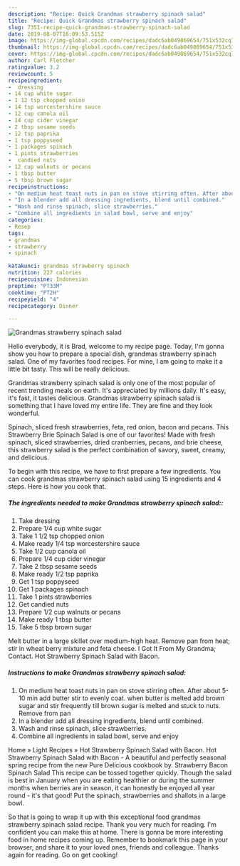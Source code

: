 ```yaml
---
description: "Recipe: Quick Grandmas strawberry spinach salad"
title: "Recipe: Quick Grandmas strawberry spinach salad"
slug: 7351-recipe-quick-grandmas-strawberry-spinach-salad
date: 2019-08-07T16:09:53.515Z
image: https://img-global.cpcdn.com/recipes/dadc6ab049869654/751x532cq70/grandmas-strawberry-spinach-salad-recipe-main-photo.jpg
thumbnail: https://img-global.cpcdn.com/recipes/dadc6ab049869654/751x532cq70/grandmas-strawberry-spinach-salad-recipe-main-photo.jpg
cover: https://img-global.cpcdn.com/recipes/dadc6ab049869654/751x532cq70/grandmas-strawberry-spinach-salad-recipe-main-photo.jpg
author: Carl Fletcher
ratingvalue: 3.2
reviewcount: 5
recipeingredient:
-  dressing
- 14 cup white sugar
- 1 12 tsp chopped onion
- 14 tsp worcestershire sauce
- 12 cup canola oil
- 14 cup cider vinegar
- 2 tbsp sesame seeds
- 12 tsp paprika
- 1 tsp poppyseed
- 1 packages spinach
- 1 pints strawberries
-  candied nuts
- 12 cup walnuts or pecans
- 1 tbsp butter
- 5 tbsp brown sugar
recipeinstructions:
- "On medium heat toast nuts in pan on stove stirring often. After about 5-10 min add butter stir to evenly coat. when butter is melted add brown sugar and stir frequently till brown sugar is melted and stuck to nuts. Remove from pan"
- "In a blender add all dressing ingredients, blend until combined."
- "Wash and rinse spinach, slice strawberries."
- "Combine all ingredients in salad bowl, serve and enjoy"
categories:
- Resep
tags:
- grandmas
- strawberry
- spinach

katakunci: grandmas strawberry spinach
nutrition: 227 calories
recipecuisine: Indonesian
preptime: "PT33M"
cooktime: "PT2H"
recipeyield: "4"
recipecategory: Dinner

---
```



![Grandmas strawberry spinach salad](https://img-global.cpcdn.com/recipes/dadc6ab049869654/751x532cq70/grandmas-strawberry-spinach-salad-recipe-main-photo.jpg)

Hello everybody, it is Brad, welcome to my recipe page. Today, I'm gonna show you how to prepare a special dish, grandmas strawberry spinach salad. One of my favorites food recipes. For mine, I am going to make it a little bit tasty. This will be really delicious.

Grandmas strawberry spinach salad is only one of the most popular of recent trending meals on earth. It's appreciated by millions daily. It's easy, it's fast, it tastes delicious. Grandmas strawberry spinach salad is something that I have loved my entire life. They are fine and they look wonderful.

Spinach, sliced fresh strawberries, feta, red onion, bacon and pecans. This Strawberry Brie Spinach Salad is one of our favorites! Made with fresh spinach, sliced strawberries, dried cranberries, pecans, and brie cheese, this strawberry salad is the perfect combination of savory, sweet, creamy, and delicious.


To begin with this recipe, we have to first prepare a few ingredients. You can cook grandmas strawberry spinach salad using 15 ingredients and 4 steps. Here is how you cook that.

##### The ingredients needed to make Grandmas strawberry spinach salad::

1. Take  dressing
1. Prepare 1/4 cup white sugar
1. Take 1 1/2 tsp chopped onion
1. Make ready 1/4 tsp worcestershire sauce
1. Take 1/2 cup canola oil
1. Prepare 1/4 cup cider vinegar
1. Take 2 tbsp sesame seeds
1. Make ready 1/2 tsp paprika
1. Get 1 tsp poppyseed
1. Get 1 packages spinach
1. Take 1 pints strawberries
1. Get  candied nuts
1. Prepare 1/2 cup walnuts or pecans
1. Make ready 1 tbsp butter
1. Take 5 tbsp brown sugar


Melt butter in a large skillet over medium-high heat. Remove pan from heat; stir in wheat berry mixture and feta cheese. I Got It From My Grandma; Contact. Hot Strawberry Spinach Salad with Bacon. 

##### Instructions to make Grandmas strawberry spinach salad:

1. On medium heat toast nuts in pan on stove stirring often. After about 5-10 min add butter stir to evenly coat. when butter is melted add brown sugar and stir frequently till brown sugar is melted and stuck to nuts. Remove from pan
1. In a blender add all dressing ingredients, blend until combined.
1. Wash and rinse spinach, slice strawberries.
1. Combine all ingredients in salad bowl, serve and enjoy


Home » Light Recipes » Hot Strawberry Spinach Salad with Bacon. Hot Strawberry Spinach Salad with Bacon - A beautiful and perfectly seasonal spring recipe from the new Pure Delicious cookbook by. Strawberry Bacon Spinach Salad This recipe can be tossed together quickly. Though the salad is best in January when you are eating healthier or during the summer months when berries are in season, it can honestly be enjoyed all year round - it&#39;s that good! Put the spinach, strawberries and shallots in a large bowl. 

So that is going to wrap it up with this exceptional food grandmas strawberry spinach salad recipe. Thank you very much for reading. I'm confident you can make this at home. There is gonna be more interesting food in home recipes coming up. Remember to bookmark this page in your browser, and share it to your loved ones, friends and colleague. Thanks again for reading. Go on get cooking!
